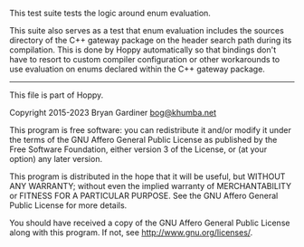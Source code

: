 This test suite tests the logic around enum evaluation.

This suite also serves as a test that enum evaluation includes the sources
directory of the C++ gateway package on the header search path during its
compilation.  This is done by Hoppy automatically so that bindings don't have to
resort to custom compiler configuration or other workarounds to use evaluation
on enums declared within the C++ gateway package.

---

This file is part of Hoppy.

Copyright 2015-2023 Bryan Gardiner <bog@khumba.net>

This program is free software: you can redistribute it and/or modify
it under the terms of the GNU Affero General Public License as published by
the Free Software Foundation, either version 3 of the License, or
(at your option) any later version.

This program is distributed in the hope that it will be useful,
but WITHOUT ANY WARRANTY; without even the implied warranty of
MERCHANTABILITY or FITNESS FOR A PARTICULAR PURPOSE.  See the
GNU Affero General Public License for more details.

You should have received a copy of the GNU Affero General Public License
along with this program.  If not, see <http://www.gnu.org/licenses/>.
